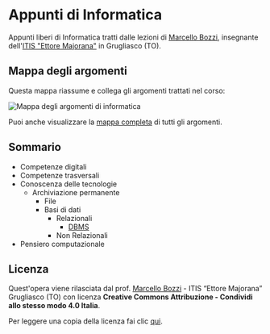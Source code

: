 # Appunti di Informatica

Appunti liberi di Informatica tratti dalle lezioni di [Marcello Bozzi](https://marcellobozzi.it), insegnante dell'[ITIS "Ettore Majorana"](http://itismajo.it) in Grugliasco (TO).

## Mappa degli argomenti

Questa mappa riassume e collega gli argomenti trattati nel corso:

![Mappa degli argomenti di informatica](/_mappa-argomenti-di-informatica-5.png)

Puoi anche visualizzare la [mappa completa](/_mappa-argomenti-di-informatica-5-COMPLETA.png) di tutti gli argomenti.

## Sommario

- Competenze digitali
- Competenze trasversali
- Conoscenza delle tecnologie
    - Archiviazione permanente
        - File
        - Basi di dati
            - Relazionali
                - [DBMS](/conoscenza-delle-tecnologie/archiviazione-permanente/basi-di-dati/relazionali/DBMS/README.md)
            - Non Relazionali
- Pensiero computazionale

## Licenza

Quest'opera viene rilasciata dal prof. [Marcello Bozzi](https://marcellobozzi.it) - ITIS “Ettore Majorana” Grugliasco (TO) con licenza **Creative Commons Attribuzione - Condividi allo stesso modo 4.0 Italia**.

Per leggere una copia della licenza fai clic [qui](/LICENSE).
